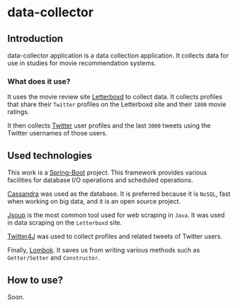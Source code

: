 # data-collector

## Introduction
data-collector application is a data collection application. It collects data for use in studies for 
movie recommendation systems.

### What does it use?
It uses the movie review site [Letterboxd](https://letterboxd.com) to collect data. It collects profiles 
that share their `Twitter` profiles on the Letterboxd site and their `1800` movie ratings.

It then collects [Twitter](https://twitter.com) user profiles and the last `3000` tweets using the Twitter usernames 
of those users.

## Used technologies
This work is a [Spring-Boot](https://spring.io/projects/spring-boot) project. This framework provides various 
facilities for database I/O operations and scheduled operations.

[Cassandra](https://cassandra.apache.org) was used as the database. It is preferred because it is `NoSQL`, 
fast when working on big data, and it is an open source project.

[Jsoup](https://jsoup.org) is the most common tool used for web scraping in `Java`. It was used in 
data scraping on the `Letterboxd` site.

[Twitter4J](https://twitter4j.org/en/index.html) was used to collect profiles and related tweets of Twitter users.

Finally, [Lombok](https://projectlombok.org). It saves us from writing various methods such as `Getter/Setter` 
and `Constructor`.

## How to use?
Soon.